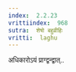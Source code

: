 ```yaml
---
index:  2.2.23
vrittiindex:  968
sutra:  शेषो बहुव्रीहिः
vritti:  laghu 
---
```


अधिकारोऽयं प्राग्द्वन्द्वात्..

